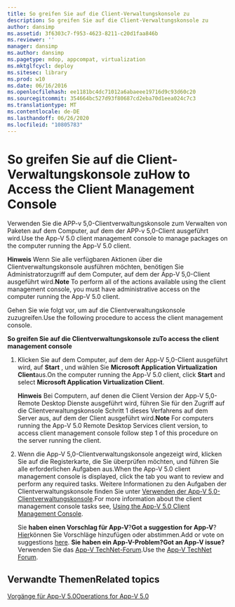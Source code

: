 ```yaml
---
title: So greifen Sie auf die Client-Verwaltungskonsole zu
description: So greifen Sie auf die Client-Verwaltungskonsole zu
author: dansimp
ms.assetid: 3f6303c7-f953-4623-8211-c20d1faa846b
ms.reviewer: ''
manager: dansimp
ms.author: dansimp
ms.pagetype: mdop, appcompat, virtualization
ms.mktglfcycl: deploy
ms.sitesec: library
ms.prod: w10
ms.date: 06/16/2016
ms.openlocfilehash: ee1181bc4dc71012a6abaeee19716d9c93d60c20
ms.sourcegitcommit: 354664bc527d93f80687cd2eba70d1eea024c7c3
ms.translationtype: MT
ms.contentlocale: de-DE
ms.lasthandoff: 06/26/2020
ms.locfileid: "10805783"
---
```

# <span data-ttu-id="94d64-103">So greifen Sie auf die Client-Verwaltungskonsole zu</span><span class="sxs-lookup"><span data-stu-id="94d64-103">How to Access the Client Management Console</span></span>


<span data-ttu-id="94d64-104">Verwenden Sie die APP-v 5,0-Clientverwaltungskonsole zum Verwalten von Paketen auf dem Computer, auf dem der APP-v 5,0-Client ausgeführt wird.</span><span class="sxs-lookup"><span data-stu-id="94d64-104">Use the App-V 5.0 client management console to manage packages on the computer running the App-V 5.0 client.</span></span>

<span data-ttu-id="94d64-105">**Hinweis**  Wenn Sie alle verfügbaren Aktionen über die Clientverwaltungskonsole ausführen möchten, benötigen Sie Administratorzugriff auf dem Computer, auf dem der App-V 5,0-Client ausgeführt wird.</span><span class="sxs-lookup"><span data-stu-id="94d64-105">**Note** To perform all of the actions available using the client management console, you must have administrative access on the computer running the App-V 5.0 client.</span></span>

 

<span data-ttu-id="94d64-106">Gehen Sie wie folgt vor, um auf die Clientverwaltungskonsole zuzugreifen.</span><span class="sxs-lookup"><span data-stu-id="94d64-106">Use the following procedure to access the client management console.</span></span>

**<span data-ttu-id="94d64-107">So greifen Sie auf die Clientverwaltungskonsole zu</span><span class="sxs-lookup"><span data-stu-id="94d64-107">To access the client management console</span></span>**

1.  <span data-ttu-id="94d64-108">Klicken Sie auf dem Computer, auf dem der App-V 5,0-Client ausgeführt wird, auf **Start** , und wählen Sie **Microsoft Application Virtualization Client**aus.</span><span class="sxs-lookup"><span data-stu-id="94d64-108">On the computer running the App-V 5.0 client, click **Start** and select **Microsoft Application Virtualization Client**.</span></span>

    <span data-ttu-id="94d64-109">**Hinweis**  Bei Computern, auf denen die Client Version der App-V 5,0-Remote Desktop Dienste ausgeführt wird, führen Sie für den Zugriff auf die Clientverwaltungskonsole Schritt 1 dieses Verfahrens auf dem Server aus, auf dem der Client ausgeführt wird.</span><span class="sxs-lookup"><span data-stu-id="94d64-109">**Note** For computers running the App-V 5.0 Remote Desktop Services client version, to access client management console follow step 1 of this procedure on the server running the client.</span></span>

     

2.  <span data-ttu-id="94d64-110">Wenn die App-V 5,0-Clientverwaltungskonsole angezeigt wird, klicken Sie auf die Registerkarte, die Sie überprüfen möchten, und führen Sie alle erforderlichen Aufgaben aus.</span><span class="sxs-lookup"><span data-stu-id="94d64-110">When the App-V 5.0 client management console is displayed, click the tab you want to review and perform any required tasks.</span></span> <span data-ttu-id="94d64-111">Weitere Informationen zu den Aufgaben der Clientverwaltungskonsole finden Sie unter [Verwenden der App-V 5,0-Clientverwaltungskonsole](using-the-app-v-50-client-management-console.md).</span><span class="sxs-lookup"><span data-stu-id="94d64-111">For more information about the client management console tasks see, [Using the App-V 5.0 Client Management Console](using-the-app-v-50-client-management-console.md).</span></span>

    <span data-ttu-id="94d64-112">Sie **haben einen Vorschlag für App-V**?</span><span class="sxs-lookup"><span data-stu-id="94d64-112">**Got a suggestion for App-V**?</span></span> <span data-ttu-id="94d64-113">[Hier](http://appv.uservoice.com/forums/280448-microsoft-application-virtualization)können Sie Vorschläge hinzufügen oder abstimmen.</span><span class="sxs-lookup"><span data-stu-id="94d64-113">Add or vote on suggestions [here](http://appv.uservoice.com/forums/280448-microsoft-application-virtualization).</span></span> **<span data-ttu-id="94d64-114">Sie haben ein App-V-Problem?</span><span class="sxs-lookup"><span data-stu-id="94d64-114">Got an App-V issue?</span></span>** <span data-ttu-id="94d64-115">Verwenden Sie das [App-V TechNet-Forum](https://social.technet.microsoft.com/Forums/home?forum=mdopappv).</span><span class="sxs-lookup"><span data-stu-id="94d64-115">Use the [App-V TechNet Forum](https://social.technet.microsoft.com/Forums/home?forum=mdopappv).</span></span>

## <span data-ttu-id="94d64-116">Verwandte Themen</span><span class="sxs-lookup"><span data-stu-id="94d64-116">Related topics</span></span>


[<span data-ttu-id="94d64-117">Vorgänge für App-V 5.0</span><span class="sxs-lookup"><span data-stu-id="94d64-117">Operations for App-V 5.0</span></span>](operations-for-app-v-50.md)

 

 





